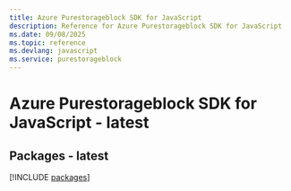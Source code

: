 ```yaml
---
title: Azure Purestorageblock SDK for JavaScript
description: Reference for Azure Purestorageblock SDK for JavaScript
ms.date: 09/08/2025
ms.topic: reference
ms.devlang: javascript
ms.service: purestorageblock
---
```

# Azure Purestorageblock SDK for JavaScript - latest
## Packages - latest
[!INCLUDE [packages](purestorageblock-index.md)]